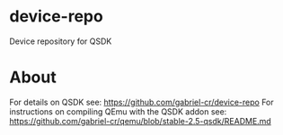 # device-repo
Device repository for QSDK

# About
For details on QSDK see: https://github.com/gabriel-cr/device-repo
For instructions on compiling QEmu with the QSDK addon see: https://github.com/gabriel-cr/qemu/blob/stable-2.5-qsdk/README.md
